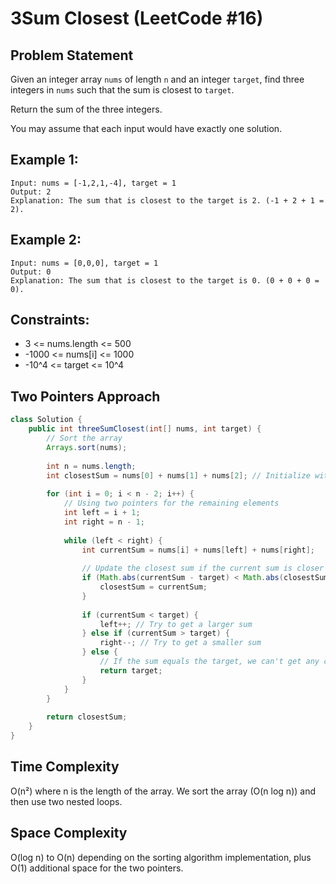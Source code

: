# 3Sum Closest (LeetCode #16)

## Problem Statement
Given an integer array `nums` of length `n` and an integer `target`, find three integers in `nums` such that the sum is closest to `target`.

Return the sum of the three integers.

You may assume that each input would have exactly one solution.

## Example 1:
```
Input: nums = [-1,2,1,-4], target = 1
Output: 2
Explanation: The sum that is closest to the target is 2. (-1 + 2 + 1 = 2).
```

## Example 2:
```
Input: nums = [0,0,0], target = 1
Output: 0
Explanation: The sum that is closest to the target is 0. (0 + 0 + 0 = 0).
```

## Constraints:
- 3 <= nums.length <= 500
- -1000 <= nums[i] <= 1000
- -10^4 <= target <= 10^4

## Two Pointers Approach
```java
class Solution {
    public int threeSumClosest(int[] nums, int target) {
        // Sort the array
        Arrays.sort(nums);
        
        int n = nums.length;
        int closestSum = nums[0] + nums[1] + nums[2]; // Initialize with the first three elements
        
        for (int i = 0; i < n - 2; i++) {
            // Using two pointers for the remaining elements
            int left = i + 1;
            int right = n - 1;
            
            while (left < right) {
                int currentSum = nums[i] + nums[left] + nums[right];
                
                // Update the closest sum if the current sum is closer to the target
                if (Math.abs(currentSum - target) < Math.abs(closestSum - target)) {
                    closestSum = currentSum;
                }
                
                if (currentSum < target) {
                    left++; // Try to get a larger sum
                } else if (currentSum > target) {
                    right--; // Try to get a smaller sum
                } else {
                    // If the sum equals the target, we can't get any closer
                    return target;
                }
            }
        }
        
        return closestSum;
    }
}
```

## Time Complexity
O(n²) where n is the length of the array. We sort the array (O(n log n)) and then use two nested loops.

## Space Complexity
O(log n) to O(n) depending on the sorting algorithm implementation, plus O(1) additional space for the two pointers.